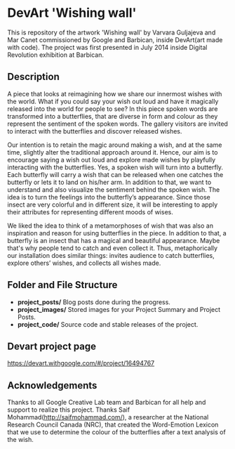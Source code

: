 # DevArt 'Wishing wall' 

This is repository of the artwork 'Wishing wall' by Varvara Guljajeva and Mar Canet commissioned by Google and Barbican, inside DevArt(art made with code). The project was first presented in July 2014 inside Digital Revolution exhibition at Barbican.

## Description
A piece that looks at reimagining how we share our innermost wishes with the world. What if you could say your wish out loud and have it magically released into the world for people to see? In this piece spoken words are transformed into a butterflies, that are diverse in form and colour as they represent the sentiment of the spoken words. The gallery visitors are invited to interact with the butterflies and discover released wishes.

Our intention is to retain the magic around making a wish, and at the same time, slightly alter the traditional approach around it. Hence, our aim is to encourage saying a wish out loud and explore made wishes by playfully interacting with the butterflies. Yes, a spoken wish will turn into a butterfly. Each butterfly will carry a wish that can be released when one catches the butterfly or lets it to land on his/her arm.
In addition to that, we want to understand and also visualize the sentiment behind the spoken wish. The idea is to turn the feelings into the butterfly’s appearance. Since those insect are very colorful and in different size, it will be interesting to apply their attributes for representing different moods of wises.

We liked the idea to think of a metamorphoses of wish that was also an inspiration and reason for using butterflies in the piece. In addition to that, a butterfly is an insect that has a magical and beautiful appearance. Maybe that's why people tend to catch and even collect it. Thus, metaphorically our installation does similar things: invites audience to catch butterflies, explore others’ wishes, and collects all wishes made.

## Folder and File Structure

- **project_posts/** Blog posts done during the progress.
- **project_images/** Stored images for your Project Summary and Project Posts.
- **project_code/** Source code and stable releases of the project.

## Devart project page 
https://devart.withgoogle.com/#/project/16494767

## Acknowledgements
Thanks to all Google Creative Lab team and Barbican for all help and support to realize this project.
Thanks Saif Mohammad(http://saifmohammad.com/), a researcher at the National Research Council Canada (NRC), that created the Word-Emotion Lexicon that we use to determine the colour of the butterflies after a text analysis of the wish.
